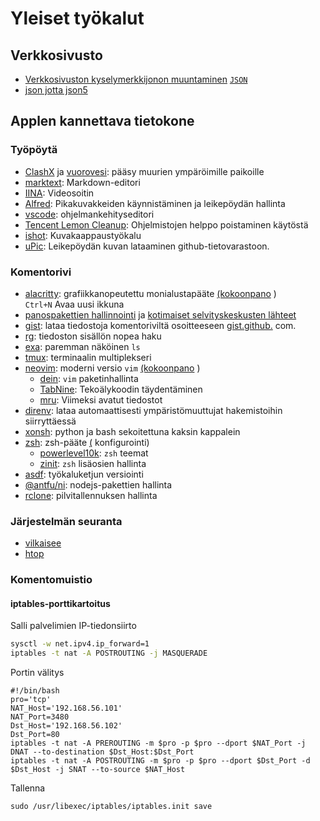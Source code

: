 # Yleiset työkalut

## Verkkosivusto

* [Verkkosivuston kyselymerkkijonon muuntaminen](https://www.convertonline.io/convert/query-string-to-json) [`JSON`](https://www.convertonline.io/convert/query-string-to-json)
* [json jotta json5](https://jsonformatter.org/json5-formatter)

## Applen kannettava tietokone

### Työpöytä

* [ClashX](https://github.com/yichengchen/clashX) ja [vuorovesi](https://t.me/chaoxi): pääsy muurien ympäröimille paikoille
* [marktext](https://marktext.app): Markdown-editori
* [IINA](https://iina.io): Videosoitin
* [Alfred](https://www.alfredapp.com): Pikakuvakkeiden käynnistäminen ja leikepöydän hallinta
* [vscode](https://code.visualstudio.com): ohjelmankehityseditori
* [Tencent Lemon Cleanup](https://lemon.qq.com): Ohjelmistojen helppo poistaminen käytöstä
* [ishot](https://apps.apple.com/cn/app/ishot-%E4%BC%98%E7%A7%80%E7%9A%84%E6%88%AA%E5%9B%BE%E5%BD%95%E5%B1%8F%E5%B7%A5%E5%85%B7/id1485844094?mt=12): Kuvakaappaustyökalu
* [uPic](https://github.com/gee1k/uPic): Leikepöydän kuvan lataaminen github-tietovarastoon.

### Komentorivi

* [alacritty](https://github.com/alacritty/alacritty): grafiikkanopeutettu monialustapääte [(kokoonpano](https://github.com/gcxfd/osx/blob/master/HOME/.config/alacritty/alacritty.yml) )  
  `Ctrl+N` Avaa uusi ikkuna
* [panospakettien hallinnointi](https://brew.sh) ja [kotimaiset selvityskeskusten lähteet](https://mirrors.tuna.tsinghua.edu.cn/help/homebrew)
* [gist](https://github.com/defunkt/gist): lataa tiedostoja komentoriviltä osoitteeseen [gist.github.](https://gist.github.com) com.
* [rg](https://github.com/BurntSushi/ripgrep): tiedoston sisällön nopea haku
* [exa](https://github.com/ogham/exa): paremman näköinen `ls`
* [tmux](https://www.ruanyifeng.com/blog/2019/10/tmux.html): terminaalin multiplekseri
* [neovim](https://neovim.io): moderni versio `vim` [(kokoonpano](https://github.com/gcxfd/osx/tree/master/HOME/.config/nvim) )
  * [dein](https://github.com/Shougo/dein.vim): `vim` paketinhallinta
  * [TabNine](https://www.tabnine.com): Tekoälykoodin täydentäminen
  * [mru](https://github.com/yegappan/mru): Viimeksi avatut tiedostot
* [direnv](https://direnv.net): lataa automaattisesti ympäristömuuttujat hakemistoihin siirryttäessä
* [xonsh](https://xon.sh): python ja bash sekoitettuna kaksin kappalein
* [zsh](https://www.zsh.org): zsh-pääte [(](https://github.com/gcxfd/osx/tree/master/HOME) konfigurointi)
  * [powerlevel10k](https://github.com/romkatv/powerlevel10k): `zsh` teemat
  * [zinit](https://github.com/zdharma-continuum/zinit): `zsh` lisäosien hallinta
* [asdf](https://github.com/asdf-vm/asdf): työkaluketjun versiointi
* [@antfu/ni](https://www.npmjs.com/package/@antfu/ni): nodejs-pakettien hallinta
* [rclone](https://rclone.org): pilvitallennuksen hallinta

### Järjestelmän seuranta

* [vilkaisee](https://nicolargo.github.io/glances)
* [htop](https://htop.dev/)

### Komentomuistio

#### iptables-porttikartoitus

Salli palvelimien IP-tiedonsiirto

```bash
sysctl -w net.ipv4.ip_forward=1
iptables -t nat -A POSTROUTING -j MASQUERADE
```

Portin välitys

```
#!/bin/bash
pro='tcp'
NAT_Host='192.168.56.101'
NAT_Port=3480
Dst_Host='192.168.56.102'
Dst_Port=80
iptables -t nat -A PREROUTING -m $pro -p $pro --dport $NAT_Port -j DNAT --to-destination $Dst_Host:$Dst_Port
iptables -t nat -A POSTROUTING -m $pro -p $pro --dport $Dst_Port -d $Dst_Host -j SNAT --to-source $NAT_Host
```

Tallenna

```
sudo /usr/libexec/iptables/iptables.init save
```